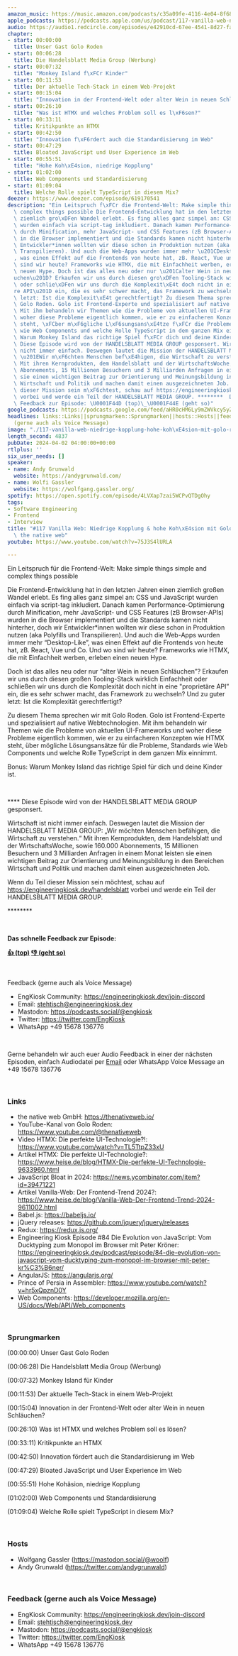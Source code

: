 ```yaml
---
amazon_music: https://music.amazon.com/podcasts/c35a09fe-4116-4e04-8f68-77d61b112e46/episodes/9e9d2635-a97e-4518-b56c-18971e31e1b8/engineering-kiosk-117-vanilla-web-niedrige-kopplung-hohe-koh%C3%A4sion-mit-golo-roden-von-the-native-web
apple_podcasts: https://podcasts.apple.com/us/podcast/117-vanilla-web-niedrige-kopplung-hohe-koh%C3%A4sion-mit/id1603082924?i=1000651142427&uo=4
audio: https://audio1.redcircle.com/episodes/e42910cd-67ee-4541-8d27-fafafaa4ced7/stream.mp3
chapter:
- start: 00:00:00
  title: Unser Gast Golo Roden
- start: 00:06:28
  title: Die Handelsblatt Media Group (Werbung)
- start: 00:07:32
  title: "Monkey Island f\xFCr Kinder"
- start: 00:11:53
  title: Der aktuelle Tech-Stack in einem Web-Projekt
- start: 00:15:04
  title: "Innovation in der Frontend-Welt oder alter Wein in neuen Schl\xE4uchen?"
- start: 00:26:10
  title: "Was ist HTMX und welches Problem soll es l\xF6sen?"
- start: 00:33:11
  title: Kritikpunkte an HTMX
- start: 00:42:50
  title: "Innovation f\xF6rdert auch die Standardisierung im Web"
- start: 00:47:29
  title: Bloated JavaScript und User Experience im Web
- start: 00:55:51
  title: "Hohe Koh\xE4sion, niedrige Kopplung"
- start: 01:02:00
  title: Web Components und Standardisierung
- start: 01:09:04
  title: Welche Rolle spielt TypeScript in diesem Mix?
deezer: https://www.deezer.com/episode/619170541
description: "Ein Leitspruch f\xFCr die Frontend-Welt: Make simple things simple and\
  \ complex things possible Die Frontend-Entwicklung hat in den letzten Jahren einen\
  \ ziemlich gro\xDFen Wandel erlebt. Es fing alles ganz simpel an: CSS und JavaScript\
  \ wurden einfach via script-tag inkludiert. Danach kamen Performance-Optimierung\
  \ durch Minification, mehr JavaScript- und CSS Features (zB Browser-APIs) wurden\
  \ in die Browser implementiert und die Standards kamen nicht hinterher, doch wir\
  \ Entwickler*innen wollten wir diese schon in Produktion nutzen (aka Polyfills und\
  \ Transpilieren). Und auch die Web-Apps wurden immer mehr \u201CDesktop-Like\u201D\
  , was einen Effekt auf die Frontends von heute hat, zB. React, Vue und Co. Und wo\
  \ sind wir heute? Frameworks wie HTMX, die mit Einfachheit werben, erleben einen\
  \ neuen Hype. Doch ist das alles neu oder nur \u201Calter Wein in neuen Schl\xE4\
  uchen\u201D? Erkaufen wir uns durch diesen gro\xDFen Tooling-Stack wirklich Einfachheit\
  \ oder schlie\xDFen wir uns durch die Komplexit\xE4t doch nicht in eine \"propriet\xE4\
  re API\u201D ein, die es sehr schwer macht, das Framework zu wechseln? Und zu guter\
  \ letzt: Ist die Komplexit\xE4t gerechtfertigt? Zu diesem Thema sprechen wir mit\
  \ Golo Roden. Golo ist Frontend-Experte und spezialisiert auf native Webtechnologien.\
  \ Mit ihm behandeln wir Themen wie die Probleme von aktuellen UI-Frameworks und\
  \ woher diese Probleme eigentlich kommen, wie er zu einfacheren Konzepten wie HTMX\
  \ steht, \xFCber m\xF6gliche L\xF6sungsans\xE4tze f\xFCr die Probleme, Standards\
  \ wie Web Components und welche Rolle TypeScript in dem ganzen Mix einnimmt. Bonus:\
  \ Warum Monkey Island das richtige Spiel f\xFCr dich und deine Kinder ist.  ****\
  \ Diese Episode wird von der HANDELSBLATT MEDIA GROUP gesponsert. Wirtschaft ist\
  \ nicht immer einfach. Deswegen lautet die Mission der HANDELSBLATT MEDIA GROUP:\
  \ \u201EWir m\xF6chten Menschen bef\xE4higen, die Wirtschaft zu verstehen.\u201C\
  \ Mit ihren Kernprodukten, dem Handelsblatt und der WirtschaftsWoche, sowie 160.000\
  \ Abonnements, 15 Millionen Besuchern und 3 Milliarden Anfragen in einem Monat leisten\
  \ sie einen wichtigen Beitrag zur Orientierung und Meinungsbildung in den Bereichen\
  \ Wirtschaft und Politik und machen damit einen ausgezeichneten Job. Wenn du Teil\
  \ dieser Mission sein m\xF6chtest, schau auf https://engineeringkiosk.dev/handelsblatt\
  \ vorbei und werde ein Teil der HANDELSBLATT MEDIA GROUP. ********  Das schnelle\
  \ Feedback zur Episode: \U0001F44D (top)\_\U0001F44E (geht so)"
google_podcasts: https://podcasts.google.com/feed/aHR0cHM6Ly9mZWVkcy5yZWRjaXJjbGUuY29tLzBlY2ZkZmQ3LWZkYTEtNGMzZC05NTE1LTQ3NjcyN2Y5ZGY1ZQ/episode/YWE4ODFiYTYtNzliYy00YWExLTk2NWYtNzJlN2I2ODQ5NDRl?sa=X&ved=2ahUKEwjzxv-B5aKFAxVPpokEHUlZAVIQkfYCegQIARAF
headlines: links::Links||sprungmarken::Sprungmarken||hosts::Hosts||feedback-gerne-auch-als-voice-message::Feedback
  (gerne auch als Voice Message)
image: "./117-vanilla-web-niedrige-kopplung-hohe-koh\xE4sion-mit-golo-roden-von-the-native-web.jpg"
length_second: 4837
pubDate: 2024-04-02 04:00:00+00:00
rtlplus: ''
six_user_needs: []
speaker:
- name: Andy Grunwald
  website: https://andygrunwald.com/
- name: Wolfi Gassler
  website: https://wolfgang.gassler.org/
spotify: https://open.spotify.com/episode/4LVXap7zai5WCPvQTDgOhy
tags:
- Software Engineering
- Frontend
- Interview
title: "#117 Vanilla Web: Niedrige Kopplung & hohe Koh\xE4sion mit Golo Roden von\
  \ the native web"
youtube: https://www.youtube.com/watch?v=75J3S4lURLA

---
```

<p>Ein Leitspruch für die Frontend-Welt: Make simple things simple and complex things possible</p><p>Die Frontend-Entwicklung hat in den letzten Jahren einen ziemlich großen Wandel erlebt. Es fing alles ganz simpel an: CSS und JavaScript wurden einfach via script-tag inkludiert. Danach kamen Performance-Optimierung durch Minification, mehr JavaScript- und CSS Features (zB Browser-APIs) wurden in die Browser implementiert und die Standards kamen nicht hinterher, doch wir Entwickler*innen wollten wir diese schon in Produktion nutzen (aka Polyfills und Transpilieren). Und auch die Web-Apps wurden immer mehr “Desktop-Like”, was einen Effekt auf die Frontends von heute hat, zB. React, Vue und Co. Und wo sind wir heute? Frameworks wie HTMX, die mit Einfachheit werben, erleben einen neuen Hype.</p><p>Doch ist das alles neu oder nur “alter Wein in neuen Schläuchen”? Erkaufen wir uns durch diesen großen Tooling-Stack wirklich Einfachheit oder schließen wir uns durch die Komplexität doch nicht in eine &#34;proprietäre API” ein, die es sehr schwer macht, das Framework zu wechseln? Und zu guter letzt: Ist die Komplexität gerechtfertigt?</p><p>Zu diesem Thema sprechen wir mit Golo Roden. Golo ist Frontend-Experte und spezialisiert auf native Webtechnologien. Mit ihm behandeln wir Themen wie die Probleme von aktuellen UI-Frameworks und woher diese Probleme eigentlich kommen, wie er zu einfacheren Konzepten wie HTMX steht, über mögliche Lösungsansätze für die Probleme, Standards wie Web Components und welche Rolle TypeScript in dem ganzen Mix einnimmt.</p><p>Bonus: Warum Monkey Island das richtige Spiel für dich und deine Kinder ist.</p><p><br></p><p>**** Diese Episode wird von der HANDELSBLATT MEDIA GROUP gesponsert.</p><p>Wirtschaft ist nicht immer einfach. Deswegen lautet die Mission der HANDELSBLATT MEDIA GROUP: „Wir möchten Menschen befähigen, die Wirtschaft zu verstehen.“ Mit ihren Kernprodukten, dem Handelsblatt und der WirtschaftsWoche, sowie 160.000 Abonnements, 15 Millionen Besuchern und 3 Milliarden Anfragen in einem Monat leisten sie einen wichtigen Beitrag zur Orientierung und Meinungsbildung in den Bereichen Wirtschaft und Politik und machen damit einen ausgezeichneten Job.</p><p>Wenn du Teil dieser Mission sein möchtest, schau auf <a href="https://engineeringkiosk.dev/handelsblatt">https://engineeringkiosk.dev/handelsblatt</a> vorbei und werde ein Teil der HANDELSBLATT MEDIA GROUP.</p><p>********</p><p><br></p><p><strong>Das schnelle Feedback zur Episode:</strong></p><p><a href="https://api.openpodcast.dev/feedback/117/upvote" rel="nofollow"><strong>👍 (top)</strong></a><strong> </strong><a href="https://api.openpodcast.dev/feedback/117/downvote" rel="nofollow"><strong>👎 (geht so)</strong></a></p><p><br></p><p>Feedback (gerne auch als Voice Message)</p><ul><li>EngKiosk Community: <a href="https://engineeringkiosk.dev/join-discord">https://engineeringkiosk.dev/join-discord</a> </li><li>Email: <a href="mailto:stehtisch@engineeringkiosk.dev" rel="nofollow">stehtisch@engineeringkiosk.dev</a></li><li>Mastodon: <a href="https://podcasts.social/@engkiosk" rel="nofollow">https://podcasts.social/@engkiosk</a></li><li>Twitter: <a href="https://twitter.com/EngKiosk" rel="nofollow">https://twitter.com/EngKiosk</a></li><li>WhatsApp +49 15678 136776</li></ul><p><br></p><p>Gerne behandeln wir auch euer Audio Feedback in einer der nächsten Episoden, einfach Audiodatei per <a href="https://engineeringkiosk.dev/kontakt/">Email</a> oder WhatsApp Voice Message an +49 15678 136776</p><p><br></p><h3 id="links">Links</h3><ul><li>the native web GmbH: <a href="https://thenativeweb.io/" rel="nofollow">https://thenativeweb.io/</a></li><li>YouTube-Kanal von Golo Roden: <a href="https://www.youtube.com/@thenativeweb" rel="nofollow">https://www.youtube.com/@thenativeweb</a></li><li>Video HTMX: Die perfekte UI-Technologie?!: <a href="https://www.youtube.com/watch?v=TL5TtpZ33xU" rel="nofollow">https://www.youtube.com/watch?v=TL5TtpZ33xU</a></li><li>Artikel HTMX: Die perfekte UI-Technologie?: <a href="https://www.heise.de/blog/HTMX-Die-perfekte-UI-Technologie-9633960.html" rel="nofollow">https://www.heise.de/blog/HTMX-Die-perfekte-UI-Technologie-9633960.html</a></li><li>JavaScript Bloat in 2024: <a href="https://news.ycombinator.com/item?id=39471221" rel="nofollow">https://news.ycombinator.com/item?id=39471221</a></li><li>Artikel Vanilla-Web: Der Frontend-Trend 2024?: <a href="https://www.heise.de/blog/Vanilla-Web-Der-Frontend-Trend-2024-9611002.html" rel="nofollow">https://www.heise.de/blog/Vanilla-Web-Der-Frontend-Trend-2024-9611002.html</a></li><li>Babel.js: <a href="https://babeljs.io/" rel="nofollow">https://babeljs.io/</a></li><li>jQuery releases: <a href="https://github.com/jquery/jquery/releases" rel="nofollow">https://github.com/jquery/jquery/releases</a></li><li>Redux: <a href="https://redux.js.org/" rel="nofollow">https://redux.js.org/</a></li><li>Engineering Kiosk Episode #84 Die Evolution von JavaScript: Vom Ducktyping zum Monopol im Browser mit Peter Kröner: <a href="https://engineeringkiosk.dev/podcast/episode/84-die-evolution-von-javascript-vom-ducktyping-zum-monopol-im-browser-mit-peter-kr%C3%B6ner/">https://engineeringkiosk.dev/podcast/episode/84-die-evolution-von-javascript-vom-ducktyping-zum-monopol-im-browser-mit-peter-kr%C3%B6ner/</a></li><li>AngularJS: <a href="https://angularjs.org/" rel="nofollow">https://angularjs.org/</a></li><li>Prince of Persia in Assembler: <a href="https://www.youtube.com/watch?v=hr5xQpznD0Y" rel="nofollow">https://www.youtube.com/watch?v=hr5xQpznD0Y</a></li><li>Web Components: <a href="https://developer.mozilla.org/en-US/docs/Web/API/Web_components" rel="nofollow">https://developer.mozilla.org/en-US/docs/Web/API/Web_components</a></li></ul><p><br></p><h3 id="sprungmarken">Sprungmarken</h3><p>(00:00:00) Unser Gast Golo Roden</p><p>(00:06:28) Die Handelsblatt Media Group (Werbung)</p><p>(00:07:32) Monkey Island für Kinder</p><p>(00:11:53) Der aktuelle Tech-Stack in einem Web-Projekt</p><p>(00:15:04) Innovation in der Frontend-Welt oder alter Wein in neuen Schläuchen?</p><p>(00:26:10) Was ist HTMX und welches Problem soll es lösen?</p><p>(00:33:11) Kritikpunkte an HTMX</p><p>(00:42:50) Innovation fördert auch die Standardisierung im Web</p><p>(00:47:29) Bloated JavaScript und User Experience im Web</p><p>(00:55:51) Hohe Kohäsion, niedrige Kopplung</p><p>(01:02:00) Web Components und Standardisierung</p><p>(01:09:04) Welche Rolle spielt TypeScript in diesem Mix?</p><p><br></p><h3 id="hosts">Hosts</h3><ul><li>Wolfgang Gassler (<a href="https://mastodon.social/@woolf" rel="nofollow">https://mastodon.social/@woolf</a>)</li><li>Andy Grunwald (<a href="https://twitter.com/andygrunwald" rel="nofollow">https://twitter.com/andygrunwald</a>)</li></ul><p><br></p><h3 id="feedback-gerne-auch-als-voice-message">Feedback (gerne auch als Voice Message)</h3><ul><li>EngKiosk Community: <a href="https://engineeringkiosk.dev/join-discord">https://engineeringkiosk.dev/join-discord</a> </li><li>Email: <a href="mailto:stehtisch@engineeringkiosk.dev" rel="nofollow">stehtisch@engineeringkiosk.dev</a></li><li>Mastodon: <a href="https://podcasts.social/@engkiosk" rel="nofollow">https://podcasts.social/@engkiosk</a></li><li>Twitter: <a href="https://twitter.com/EngKiosk" rel="nofollow">https://twitter.com/EngKiosk</a></li><li>WhatsApp +49 15678 136776</li></ul>